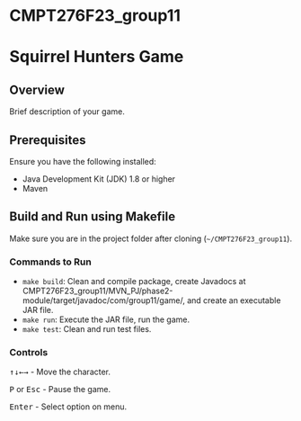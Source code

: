 # CMPT276F23_group11
# Squirrel Hunters Game

## Overview

Brief description of your game.

## Prerequisites

Ensure you have the following installed:

- Java Development Kit (JDK) 1.8 or higher
- Maven

## Build and Run using Makefile

Make sure you are in the project folder after cloning (`~/CMPT276F23_group11`).

### Commands to Run

- `make build`: Clean and compile package, create Javadocs at CMPT276F23_group11/MVN_PJ/phase2-module/target/javadoc/com/group11/game/, and create an executable JAR file.
- `make run`: Execute the JAR file, run the game.
- `make test`: Clean and run test files.

### Controls

<kbd>↑</kbd><kbd>↓</kbd><kbd>←</kbd><kbd>→</kbd> - Move the character.

<kbd>P</kbd> or <kbd>Esc</kbd> - Pause the game.

<kbd>Enter</kbd> - Select option on menu.
